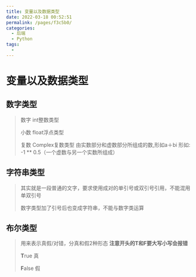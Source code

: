 ```yaml
---
title: 变量以及数据类型
date: 2022-03-18 00:52:51
permalink: /pages/f3c5b0/
categories:
  - 后端
  - Python
tags:
  - 
---
```

# 变量以及数据类型

## 数字类型

> 数字   int整数类型
>
> 小数  float浮点类型
>
> 复数    Complex复数类型 由实数部分和虚数部分所组成的数,形如a＋bi  形如: -1 ** 0.5（一个虚数与另一个实数所组成）
>
> 



## 字符串类型

> 其实就是一段普通的文字，要求使用成对的单引号或双引号引用，不能混用单双引号
>
> 数字类型加了引号后也变成字符串，不能与数字类运算
>
> 



## 布尔类型

> 用来表示真假/对错，分真和假2种形态 **注意开头的T和F要大写小写会报错**
>
> **T**rue  真
>
> **F**alse  假
>
> 



